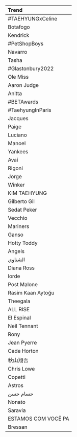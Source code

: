 | Trend |
|:---|
| #TAEHYUNGxCeline |
| Botafogo |
| Kendrick |
| #PetShopBoys |
| Navarro |
| Tasha |
| #Glastonbury2022 |
| Ole Miss |
| Aaron Judge |
| Anitta |
| #BETAwards |
| #TaehyungInParis |
| Jacques |
| Paige |
| Luciano |
| Manoel |
| Yankees |
| Avaí |
| Rigoni |
| Jorge |
| Winker |
| KIM TAEHYUNG |
| Gilberto Gil |
| Sedat Peker |
| Vecchio |
| Mariners |
| Ganso |
| Hotty Toddy |
| Angels |
| الشناوي |
| Diana Ross |
| lorde |
| Post Malone |
| Rasim Kaan Aytoğu |
| Theegala |
| ALL RISE |
| El Espinal |
| Neil Tennant |
| Rony |
| Jean Pyerre |
| Cade Horton |
| 秋山翔吾 |
| Chris Lowe |
| Copetti |
| Astros |
| حسام حسن |
| Nonato |
| Saravia |
| ESTAMOS COM VOCÊ PA |
| Bressan |